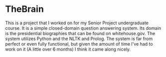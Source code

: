 TheBrain
========

This is a project that I worked on for my Senior Project undergraduate course. It is a simple closed-domain question answering system. Its domain is the presidential biographies that can be found on whitehouse.gov. The system utilizes Python and the NLTK and Prolog. The system is far from perfect or even fully functional, but given the amount of time I've had to work on it (A little over 6 months) I think it came along nicely. 
